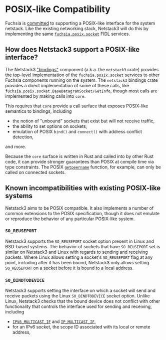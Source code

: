 # POSIX-like Compatibility

Fuchsia is [committed][Fuchsia RFC-0184] to supporting a POSIX-like interface
for the system netstack. Like the existing networking stack, Netstack3 will
do this by implementing the same [`fuchsia.posix.socket`] FIDL services.

## How does Netstack3 support a POSIX-like interface?

The Netstack3 ["bindings"][core and bindings] component (a.k.a. the `netstack3`
crate) provides the top-level implementation of the `fuchsia.posix.socket`
services to other Fuchsia components running on the system. The `netstack3`
bindings crate provides a direct implementation of some of these calls, like
`fuchsia.posix.socket.BaseDatagramSocket/GetInfo`, though most calls are
implemented by making calls into `core`.

This requires that `core` provide a call surface that exposes POSIX-like
semantics to bindings, including

- the notion of "unbound" sockets that exist but will not receive traffic,
- the ability to set options on sockets,
- emulation of POSIX `bind()` and `connect()` with address conflict detection,

and more.

Because the `core` surface is written in Rust and called into by other Rust
code, it can provide stronger guarantees than POSIX at compile time via type
constraints. The POSIX [`getpeername`] function, for example, can only be called
on connected sockets.

## Known incompatibilities with existing POSIX-like systems

Netstack3 aims to be POSIX compatible. It also implements a number of common
extensions to the POSIX specification, though it does not emulate or reproduce
the behavior of any particular POSIX-like system.

### `SO_REUSEPORT`

Netstack3 supports the `SO_REUSEPORT` socket option present in Linux and
BSD-based systems. The behavior of sockets that have `SO_REUSEPORT` set is
similar on Netstack3 and Linux with regards to sending and receiving packets.
Where Linux allows setting a socket's `SO_REUSEPORT` flag at any point,
including after it has been bound, Netstack3 only allows setting `SO_REUSEPORT`
on a socket before it is bound to a local address.

### `SO_BINDTODEVICE`

Netstack3 supports setting the interface on which a socket will send and receive
packets using the Linux `SO_BINDTODEVICE` socket option. Unlike Linux, Netstack3
checks that the bound device does not conflict with other functionality that
controls the interface used for sending and receiving, including
- [`IPV6_MULTICAST_IF`] and [`IP_MULTICAST_IF`],
- for an IPv6 socket, the scope ID associated with its local or remote address,


[Fuchsia RFC-0184]: /docs/contribute/governance/rfcs/0184_posix_compatibility_for_the_system_netstack
[`fuchsia.posix.socket`]: /sdk/fidl/fuchsia.posix.socket/socket.fidl
[core and bindings]: ./CORE_BINDINGS.md#core-and-bindings
[`getpeername`]: https://pubs.opengroup.org/onlinepubs/9699919799/functions/getpeername.html
[`IPV6_MULTICAST_IF`]: https://pubs.opengroup.org/onlinepubs/9699919799/functions/V2_chap02.html
[`IP_MULTICAST_IF`]: https://man7.org/linux/man-pages/man7/ip.7.html
